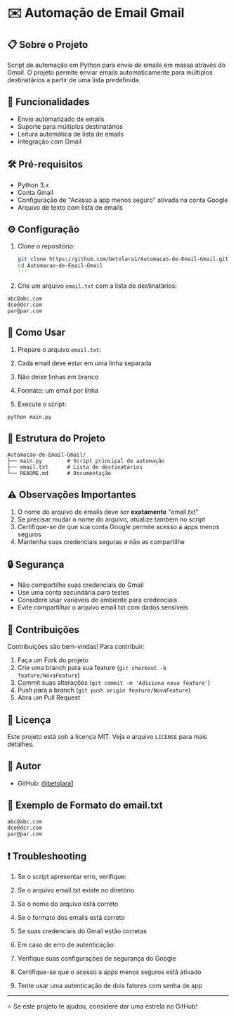 # ✉️ Automação de Email Gmail

## 📋 Sobre o Projeto

Script de automação em Python para envio de emails em massa através do Gmail. O projeto permite enviar emails automaticamente para múltiplos destinatários a partir de uma lista predefinida.

## 🚀 Funcionalidades

- Envio automatizado de emails
- Suporte para múltiplos destinatários
- Leitura automática de lista de emails
- Integração com Gmail

## 🛠️ Pré-requisitos

- Python 3.x
- Conta Gmail
- Configuração de "Acesso a app menos seguro" ativada na conta Google
- Arquivo de texto com lista de emails

## ⚙️ Configuração

1. Clone o repositório:
   ```bash
   git clone https://github.com/betolara1/Automacao-de-Email-Gmail.git
   cd Automacao-de-Email-Gmail
   '''

2. Crie um arquivo `email.txt` com a lista de destinatários:

```plaintext
abc@abc.com
dce@dcr.com
par@par.com
```



## 📝 Como Usar

1. Prepare o arquivo `email.txt`:

1. Cada email deve estar em uma linha separada
2. Não deixe linhas em branco
3. Formato: um email por linha



2. Execute o script:
```shellscript
python main.py
```


## 📁 Estrutura do Projeto

```plaintext
Automacao-de-Email-Gmail/
├── main.py        # Script principal de automação
├── email.txt      # Lista de destinatários
└── README.md      # Documentação
```

## ⚠️ Observações Importantes

1. O nome do arquivo de emails deve ser **exatamente** "email.txt"
2. Se precisar mudar o nome do arquivo, atualize também no script
3. Certifique-se de que sua conta Google permite acesso a apps menos seguros
4. Mantenha suas credenciais seguras e não as compartilhe


## 🔒 Segurança

- Não compartilhe suas credenciais do Gmail
- Use uma conta secundária para testes
- Considere usar variáveis de ambiente para credenciais
- Evite compartilhar o arquivo email.txt com dados sensíveis


## 🤝 Contribuições

Contribuições são bem-vindas! Para contribuir:

1. Faça um Fork do projeto
2. Crie uma branch para sua feature (`git checkout -b feature/NovaFeature`)
3. Commit suas alterações (`git commit -m 'Adiciona nova feature'`)
4. Push para a branch (`git push origin feature/NovaFeature`)
5. Abra um Pull Request


## 📄 Licença

Este projeto está sob a licença MIT. Veja o arquivo `LICENSE` para mais detalhes.

## 👤 Autor

- GitHub: [@betolara1](https://github.com/betolara1)


## 📧 Exemplo de Formato do email.txt

```plaintext
abc@abc.com
dce@dcr.com
par@par.com
```

## ❗ Troubleshooting

1. Se o script apresentar erro, verifique:

1. Se o arquivo email.txt existe no diretório
2. Se o nome do arquivo está correto
3. Se o formato dos emails está correto
4. Se suas credenciais do Gmail estão corretas



2. Em caso de erro de autenticação:

1. Verifique suas configurações de segurança do Google
2. Certifique-se que o acesso a apps menos seguros está ativado
3. Tente usar uma autenticação de dois fatores com senha de app



---

⭐️ Se este projeto te ajudou, considere dar uma estrela no GitHub!
